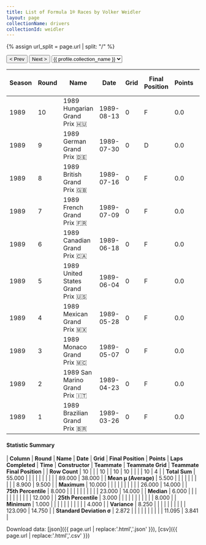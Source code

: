 ```yaml
---
title: List of Formula 1® Races by Volker Weidler
layout: page
collectionName: drivers
collectionId: weidler
---
```


{% assign url_split = page.url | split: "/" %}
<div id="collection-navigation">
<button onclick="selector.options[selector.selectedIndex-1].value && (window.location = selector.options[selector.selectedIndex-1].value);">&lt; Prev</button>
<button onclick="selector.options[selector.selectedIndex+1].value && (window.location = selector.options[selector.selectedIndex+1].value);">Next &gt;</button>
<select id="selector" onchange="this.options[this.selectedIndex].value && (window.location = this.options[this.selectedIndex].value);">
  {% for collectionId in site.data[page.collectionName].refs %}
    {% if collectionId == page.collectionId %}
      {% assign selected = "selected" %}
    {% else %}
      {% assign selected = "" %}
    {% endif %}
    {% assign profile = site.data[page.collectionName][collectionId].profile %}
    <option value="/f1/{{ page.collectionName }}/{{ collectionId }}/{{ url_split[4] }}" {{ selected }}>{{ profile.collection_name }}</option>
  {% endfor %}
</select>
</div>

| Season | Round | Name | Date | Grid | Final Position | Points | Laps Completed | Time | Constructor | Teammate | Teammate Grid | Teammate Final Position |
|--|--|--|--|--|--|--|--|--|--|--|--|--|
| 1989 | 10 | 1989 Hungarian Grand Prix 🇭🇺 | 1989-08-13 | 0 | F | 0.0 | 0 |   | Rial 🇩🇪 | [Christian Danner 🇩🇪](/f1/drivers/danner) | 0 | F |
| 1989 | 9 | 1989 German Grand Prix 🇩🇪 | 1989-07-30 | 0 | D | 0.0 | 0 |   | Rial 🇩🇪 | [Christian Danner 🇩🇪](/f1/drivers/danner) | 0 | F |
| 1989 | 8 | 1989 British Grand Prix 🇬🇧 | 1989-07-16 | 0 | F | 0.0 | 0 |   | Rial 🇩🇪 | [Christian Danner 🇩🇪](/f1/drivers/danner) | 0 | F |
| 1989 | 7 | 1989 French Grand Prix 🇫🇷 | 1989-07-09 | 0 | F | 0.0 | 0 |   | Rial 🇩🇪 | [Christian Danner 🇩🇪](/f1/drivers/danner) | 0 | F |
| 1989 | 6 | 1989 Canadian Grand Prix 🇨🇦 | 1989-06-18 | 0 | F | 0.0 | 0 |   | Rial 🇩🇪 | [Christian Danner 🇩🇪](/f1/drivers/danner) | 23 | 8 |
| 1989 | 5 | 1989 United States Grand Prix 🇺🇸 | 1989-06-04 | 0 | F | 0.0 | 0 |   | Rial 🇩🇪 | [Christian Danner 🇩🇪](/f1/drivers/danner) | 26 | 4 |
| 1989 | 4 | 1989 Mexican Grand Prix 🇲🇽 | 1989-05-28 | 0 | F | 0.0 | 0 |   | Rial 🇩🇪 | [Christian Danner 🇩🇪](/f1/drivers/danner) | 23 | 12 |
| 1989 | 3 | 1989 Monaco Grand Prix 🇲🇨 | 1989-05-07 | 0 | F | 0.0 | 0 |   | Rial 🇩🇪 | [Christian Danner 🇩🇪](/f1/drivers/danner) | 0 | F |
| 1989 | 2 | 1989 San Marino Grand Prix 🇮🇹 | 1989-04-23 | 0 | F | 0.0 | 0 |   | Rial 🇩🇪 | [Christian Danner 🇩🇪](/f1/drivers/danner) | 0 | F |
| 1989 | 1 | 1989 Brazilian Grand Prix 🇧🇷 | 1989-03-26 | 0 | F | 0.0 | 0 |   | Rial 🇩🇪 | [Christian Danner 🇩🇪](/f1/drivers/danner) | 17 | 14 |

#### Statistic Summary

| **Column** | **Round** | **Name** | **Date** | **Grid** | **Final Position** | **Points** | **Laps Completed** | **Time** | **Constructor** | **Teammate** | **Teammate Grid** | **Teammate Final Position** |
| **Row Count** | 10 |  |  | 10 |  | 10 | 10 |  |  |  | 10 | 4 |
| **Total Sum** | 55.000 |  |  |  |  |  |  |  |  |  | 89.000 | 38.000 |
| **Mean μ (Average)** | 5.500 |  |  |  |  |  |  |  |  |  | 8.900 | 9.500 |
| **Maximum** | 10.000 |  |  |  |  |  |  |  |  |  | 26.000 | 14.000 |
| **75th Percentile** | 8.000 |  |  |  |  |  |  |  |  |  | 23.000 | 14.000 |
| **Median** | 6.000 |  |  |  |  |  |  |  |  |  |  | 12.000 |
| **25th Percentile** | 3.000 |  |  |  |  |  |  |  |  |  |  | 8.000 |
| **Minimum** | 1.000 |  |  |  |  |  |  |  |  |  |  | 4.000 |
| **Variance** | 8.250 |  |  |  |  |  |  |  |  |  | 123.090 | 14.750 |
| **Standard Deviation σ** | 2.872 |  |  |  |  |  |  |  |  |  | 11.095 | 3.841 |

Download data: [json]({{ page.url | replace:'.html','.json' }}), [csv]({{ page.url | replace:'.html','.csv' }})
